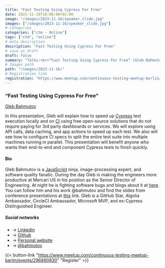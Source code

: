 ```yaml
---
title: "Fast Testing Using Cypress For Free"
date: 2023-11-16T18:00:00+02:00
image: "/images/2023-11-16/speaker_slide.jpg"
images: ["/images/2023-11-16/speaker_slide.jpg"]
# categories
categories: ["ctm - Online"]
tags: ["ctm", "online"]
# meta description
description: "Fast Testing Using Cypress For Free"
# save as draft
draft: false
summary: "Talks:<br>“Fast Testing Using Cypress For Free” (Gleb Bahmutov)"
# Images path
path: "/images/2023-11-16/"
# Registration link
registration: "https://www.meetup.com/continuous-testing-meetup-berlin/events/296890830"
---
```


### “Fast Testing Using Cypress For Free”

[Gleb Bahmutov](https://www.linkedin.com/in/bahmutov)

In this presentation, Gleb will explain how to speed up [Cypress](https://www.cypress.io) test execution locally and on [CI](https://en.wikipedia.org/wiki/Continuous_integration)
using free open-source solutions that do not require paying for 3rd party dashboards or services.
We will explore using API calls, data caching, and app actions to speed up each test.
We also will see how to configure CI specs to split the entire test suite into multiple machines running in parallel.
This presentation will benefit anyone who wants their end-to-end and component Cypress tests to finish quickly.

#### Bio

Gleb Bahmutov is a [JavaScript](https://en.wikipedia.org/wiki/JavaScript) ninja, image-processing expert, and software quality fanatic. During the day Gleb is making the engineers more productive at Mercari US in his position as the Senior Director of Engineering. At night he is fighting software bugs and blogs about it at [here](https://glebbahmutov.com/blog). You can follow him and his work @bahmutov and find the slides from conference presentations at [this](https://slides.com/bahmutov) link. Gleb is a GitHub Star, Algolia Ambassador, CircleCI Ambassador, Microsoft MVP, and ex-Cypress Distinguished Engineer.

##### Social networks

- <i class="fa fa-linkedin"></i> -> [Linkedin](https://www.linkedin.com/in/bahmutov)
- <i class="fa fa-github"></i> -> [Github](https://github.com/bahmutov)
- <i class="fa fa-code"></i> -> [Personal website](https://gleb.dev)
- <i class="fa fa-twitter"></i> -> [@bahmutov](https://twitter.com/bahmutov)

{{< button-link "https://www.meetup.com/continuous-testing-meetup-berlin/events/296890830" "Register" >}}

